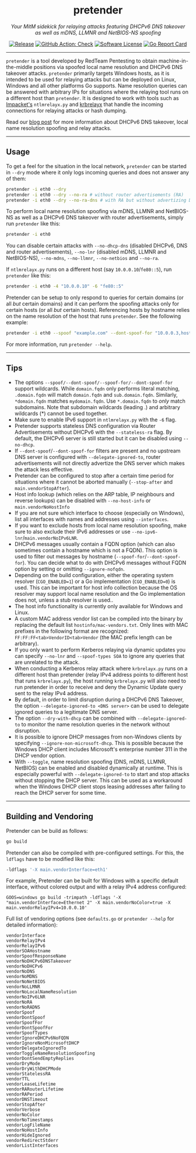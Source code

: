 <p align="center">
  <h1 align="center"><b>pretender</b></h1>
  <p align="center"><i>Your MitM sidekick for relaying attacks featuring DHCPv6 DNS takeover<br>as well as mDNS, LLMNR and NetBIOS-NS spoofing</i></p>
  <p align="center">
    <a href="https://github.com/RedTeamPentesting/pretender/releases/latest"><img alt="Release" src="https://img.shields.io/github/release/RedTeamPentesting/pretender.svg?style=for-the-badge"></a>
    <a href="https://github.com/RedTeamPentesting/pretender/actions?workflow=Check"><img alt="GitHub Action: Check" src="https://img.shields.io/github/actions/workflow/status/RedTeamPentesting/pretender/check.yml?branch=main&style=for-the-badge"></a>
    <a href="/LICENSE"><img alt="Software License" src="https://img.shields.io/badge/license-MIT-brightgreen.svg?style=for-the-badge"></a>
    <a href="https://goreportcard.com/report/github.com/RedTeamPentesting/pretender"><img alt="Go Report Card" src="https://goreportcard.com/badge/github.com/RedTeamPentesting/pretender?style=for-the-badge"></a>
  </p>
</p>

---

`pretender` is a tool developed by RedTeam Pentesting to obtain
machine-in-the-middle positions via spoofed local name resolution and DHCPv6 DNS
takeover attacks. `pretender` primarily targets Windows hosts, as it is intended
to be used for relaying attacks but can be deployed on Linux, Windows and all
other platforms Go supports. Name resolution queries can be answered with
arbitrary IPs for situations where the relaying tool runs on a different host
than `pretender`. It is designed to work with tools such as
[Impacket's](https://github.com/SecureAuthCorp/impacket) `ntlmrelayx.py` and
[krbrelayx](https://github.com/dirkjanm/krbrelayx) that handle the incoming
connections for relaying attacks or hash dumping.

Read our [blog
post](https://blog.redteam-pentesting.de/2022/introducing-pretender/) for more
information about DHCPv6 DNS takeover, local name resolution spoofing and relay
attacks.

---

## Usage

To get a feel for the situation in the local network, `pretender` can be started
in `--dry` mode where it only logs incoming queries and does not answer any of
them:

```sh
pretender -i eth0 --dry
pretender -i eth0 --dry --no-ra # without router advertisements (RA)
pretender -i eth0 --dry --no-ra-dns # with RA but without advertizing DNS in RA
```

To perform local name resolution spoofing via mDNS, LLMNR and NetBIOS-NS as well
as a DHCPv6 DNS takeover with router advertisements, simply run `pretender` like
this:

```sh
pretender -i eth0
```

You can disable certain attacks with `--no-dhcp-dns` (disabled DHCPv6, DNS and
router advertisements), `--no-lnr` (disabled mDNS, LLMNR and NetBIOS-NS),
`--no-mdns`, `--no-llmnr`, `--no-netbios` and `--no-ra`.

If `ntlmrelayx.py` runs on a different host (say `10.0.0.10`/`fe80::5`), run
`pretender` like this:

```sh
pretender -i eth0 -4 "10.0.0.10" -6 "fe80::5"
```

Pretender can be setup to only respond to queries for certain domains (or all
_but_ certain domains) and it can perform the spoofing attacks only for certain
hosts (or all _but_ certain hosts). Referencing hosts by hostname relies on the
name resolution of the host that runs `pretender`. See the following example:

```sh
pretender -i eth0 --spoof "example.com" --dont-spoof-for "10.0.0.3,host1.corp,fe80::f" --ignore-nofqdn
```

For more information, run `pretender --help`.

---

## Tips

- The options `--spoof/--dont-spoof/--spoof-for/--dont-spoof-for` support
  wildcards. While `domain.fqdn` only performs literal matching, `.domain.fqdn`
  will match `domain.fqdn` and `sub.domain.fqdn`. Similarly, `*domain.fqdn`
  matches `mydomain.fqdn`. Use `*.domain.fqdn` to *only* match subdomains.  Note
  that subdomain wildcards (leading .) and arbitrary wildcards (*) cannot be
  used together.
- Make sure to enable IPv6 support in `ntlmrelayx.py` with the `-6` flag.
- Pretender supports stateless DNS configuration via Router Advertisements
  without DHCPv6 with the `--stateless-ra` flag. By default, the DHCPv6 server
  is still started but it can be disabled using `--no-dhcp`.
- If `--dont-spoof`/`--dont-spoof-for` filters are present and no upstream DNS
  server is configured with `--delegate-ignored-to`, router advertisements will
  not directly advertize the DNS server which makes the attack less effective.
- Pretender can be configured to stop after a certain time period for situations
  where it cannot be aborted manually (`--stop-after` and
  `main.vendorStopAfter`).
- Host info lookup (which relies on the ARP table, IP neighbours and reverse
  lookups) can be disabled with `--no-host-info` or `main.vendorNoHostInfo`
- If you are not sure which interface to choose (especially on Windows), list
  all interfaces with names and addresses using `--interfaces`.
- If you want to exclude hosts from local name resolution spoofing, make sure to
  also exclude their IPv6 addresses or use
  `--no-ipv6-lnr`/`main.vendorNoIPv6LNR`.
- DHCPv6 messages usually contain a FQDN option (which can also sometimes
  contain a hostname which is not a FQDN). This option is used to filter out
  messages by hostname (`--spoof-for`/`--dont-spoof-for`). You can decide what
  to do with DHCPv6 messages without FQDN option by setting or omitting
  `--ignore-nofqdn`.
- Depending on the build configuration, either the operating system resolver
  (`CGO_ENABLED=1`) or a Go implementation (`CGO_ENABLED=0`) is used. This can
  be important for host info collection because the OS resolver may support
  local name resolution and the Go implementation does not, unless a stub
  resolver is used..
- The host info functionality is currently only available for Windows and Linux.
- A custom MAC address vendor list can be compiled into the binary by replacing
  the default list `hostinfo/mac-vendors.txt`. Only lines with MAC prefixes in
  the following format are recognized: `FF:FF:FF<tab>VendorID<tab>Vendor` (the
  MAC prefix length can be arbitrary).
- If you only want to perform Kerberos relaying via dynamic updates you can
  specify `--no-lnr` and `--spoof-types SOA` to ignore any queries that are
  unrelated to the attack.
- When conducting a Kerberos relay attack where `krbrelayx.py` runs on a
  different host than pretender (relay IPv4 address points to different host
  that runs `krbrelayx.py`), the host running `krbrelayx.py` will also need to
  run pretender in order to receive and deny the Dynamic Update query sent to
  the relay IPv4 address.
- By default, in order to limit disruption during a DHCPv6 DNS Takeover, the
  option `--delegate-ignored-to <DNS server>` can be used to delegate ignored
  queries to a legitimate DNS server.
- The option `--dry-with-dhcp` can be combined with `--delegate-ignored-to` to
  monitor the name resolution queries in the network without disruption.
- It is possible to ignore DHCP messages from non-Windows clients by specifying
  `--ignore-non-microsoft-dhcp`. This is possible because the Windows DHCP
  client includes Microsoft's enterprise number 311 in the DHCP vendor option.
- With `--toggle`, name resolution spoofing (DNS, mDNS, LLMNR, NetBIOS) can be
  enabled and disabled dynamically at runtime. This is especially powerful with
  `--delegate-ignored-to` to start and stop attacks without stopping the DHCP
  server. This can be used as a workaround when the Windows DHCP client stops
  leasing addresses after failing to reach the DHCP server for some time.
---

## Building and Vendoring

Pretender can be build as follows:

```sh
go build
```

Pretender can also be compiled with pre-configured settings. For this, the
`ldflags` have to be modified like this:

```sh
-ldflags '-X main.vendorInterface=eth1'
```

For example, Pretender can be built for Windows with a specific default
interface, without colored output and with a relay IPv4 address configured:

```
GOOS=windows go build -trimpath -ldflags '-X "main.vendorInterface=Ethernet 2" -X main.vendorNoColor=true -X main.vendorRelayIPv4=10.0.0.10'
```

Full list of vendoring options (see `defaults.go` or `pretender --help` for
detailed information):

```
vendorInterface
vendorRelayIPv4
vendorRelayIPv6
vendorSOAHostname
vendorSpoofResponseName
vendorNoDHCPv6DNSTakeover
vendorNoDHCPv6
vendorNoDNS
vendorNoMDNS
vendorNoNetBIOS
vendorNoLLMNR
vendorNoLocalNameResolution
vendorNoIPv6LNR
vendorNoRA
vendorNoRADNS
vendorSpoof
vendorDontSpoof
vendorSpoofFor
vendorDontSpoofFor
vendorSpoofTypes
vendorIgnoreDHCPv6NoFQDN
vendorIgnoreNonMicrosoftDHCP
vendorDelegateIgnoredTo
vendorToggleNameResolutionSpoofing
vendorDontSendEmptyReplies
vendorDryMode
vendorDryWithDHCPMode
vendorStatelessRA
vendorTTL
vendorLeaseLifetime
vendorRARouterLifetime
vendorRAPeriod
vendorDNSTimeout
vendorStopAfter
vendorVerbose
vendorNoColor
vendorNoTimestamps
vendorLogFileName
vendorNoHostInfo
vendorHideIgnored
vendorRedirectStderr
vendorListInterfaces
```
